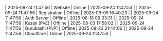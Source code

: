 | 2025-09-24 11:47:56 | Website | Online | 2025-09-24 11:47:53 |
| 2025-09-24 11:47:56 | Registration | Offline | 2025-09-09 16:40:23 |
| 2025-09-24 11:47:56 | Auth Server | Offline | 2025-08-18 09:33:31 |
| 2025-09-24 11:47:56 | Kezan (PvE) | Offline | 2025-08-03 17:58:02 |
| 2025-09-24 11:47:56 | Gurubashi (PvP) | Offline | 2025-08-23 21:44:06 |
| 2025-09-24 11:47:56 | Cloudflare | Online | 2025-09-24 11:47:53 |
